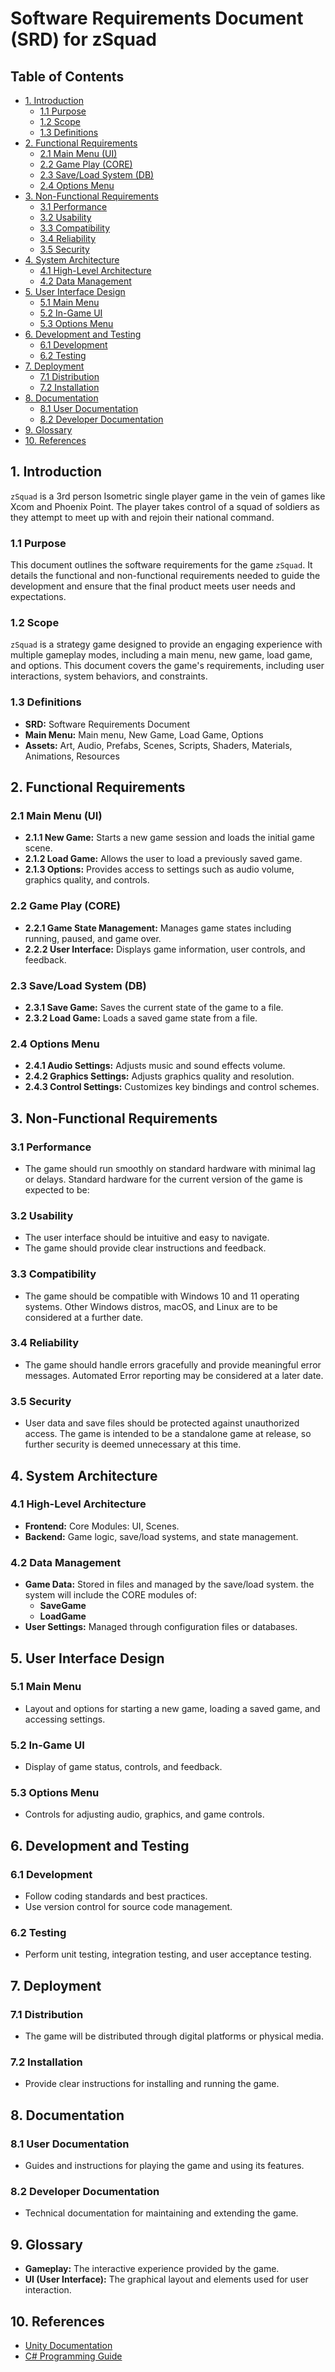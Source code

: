 # Software Requirements Document (SRD) for zSquad

## Table of Contents

-   [1. Introduction](#1-introduction)
    -   [1.1 Purpose](#11-purpose)
    -   [1.2 Scope](#12-scope)
    -   [1.3 Definitions](#13-definitions)
-   [2. Functional Requirements](#2-functional-requirements)
    -   [2.1 Main Menu (UI)](#21-main-menu-ui)
    -   [2.2 Game Play (CORE)](#22-game-play-core)
    -   [2.3 Save/Load System (DB)](#23-saveload-system-db)
    -   [2.4 Options Menu](#24-options-menu)
-   [3. Non-Functional Requirements](#3-non-functional-requirements)
    -   [3.1 Performance](#31-performance)
    -   [3.2 Usability](#32-usability)
    -   [3.3 Compatibility](#33-compatibility)
    -   [3.4 Reliability](#34-reliability)
    -   [3.5 Security](#35-security)
-   [4. System Architecture](#4-system-architecture)
    -   [4.1 High-Level Architecture](#41-high-level-architecture)
    -   [4.2 Data Management](#42-data-management)
-   [5. User Interface Design](#5-user-interface-design)
    -   [5.1 Main Menu](#51-main-menu)
    -   [5.2 In-Game UI](#52-in-game-ui)
    -   [5.3 Options Menu](#53-options-menu)
-   [6. Development and Testing](#6-development-and-testing)
    -   [6.1 Development](#61-development)
    -   [6.2 Testing](#62-testing)
-   [7. Deployment](#7-deployment)
    -   [7.1 Distribution](#71-distribution)
    -   [7.2 Installation](#72-installation)
-   [8. Documentation](#8-documentation)
    -   [8.1 User Documentation](#81-user-documentation)
    -   [8.2 Developer Documentation](#82-developer-documentation)
-   [9. Glossary](#9-glossary)
-   [10. References](#10-references)

## 1. Introduction

`zSquad` is a 3rd person Isometric single player game in the vein of games like Xcom and Phoenix
Point. The player takes control of a squad of soldiers as they attempt to meet up with and rejoin
their national command.

### 1.1 Purpose

This document outlines the software requirements for the game `zSquad`. It details the functional
and non-functional requirements needed to guide the development and ensure that the final product
meets user needs and expectations.

### 1.2 Scope

`zSquad` is a strategy game designed to provide an engaging experience with multiple gameplay modes,
including a main menu, new game, load game, and options. This document covers the game's
requirements, including user interactions, system behaviors, and constraints.

### 1.3 Definitions

-   **SRD:** Software Requirements Document
-   **Main Menu:** Main menu, New Game, Load Game, Options
-   **Assets:** Art, Audio, Prefabs, Scenes, Scripts, Shaders, Materials, Animations, Resources

## 2. Functional Requirements

### 2.1 Main Menu (UI)

-   **2.1.1 New Game:** Starts a new game session and loads the initial game scene.
-   **2.1.2 Load Game:** Allows the user to load a previously saved game.
-   **2.1.3 Options:** Provides access to settings such as audio volume, graphics quality, and
    controls.

### 2.2 Game Play (CORE)

-   **2.2.1 Game State Management:** Manages game states including running, paused, and game over.
-   **2.2.2 User Interface:** Displays game information, user controls, and feedback.

### 2.3 Save/Load System (DB)

-   **2.3.1 Save Game:** Saves the current state of the game to a file.
-   **2.3.2 Load Game:** Loads a saved game state from a file.

### 2.4 Options Menu

-   **2.4.1 Audio Settings:** Adjusts music and sound effects volume.
-   **2.4.2 Graphics Settings:** Adjusts graphics quality and resolution.
-   **2.4.3 Control Settings:** Customizes key bindings and control schemes.

## 3. Non-Functional Requirements

### 3.1 Performance

-   The game should run smoothly on standard hardware with minimal lag or delays. Standard hardware
    for the current version of the game is expected to be:

### 3.2 Usability

-   The user interface should be intuitive and easy to navigate.
-   The game should provide clear instructions and feedback.

### 3.3 Compatibility

-   The game should be compatible with Windows 10 and 11 operating systems. Other Windows distros,
    macOS, and Linux are to be considered at a further date.

### 3.4 Reliability

-   The game should handle errors gracefully and provide meaningful error messages. Automated Error
    reporting may be considered at a later date.

### 3.5 Security

-   User data and save files should be protected against unauthorized access. The game is intended
    to be a standalone game at release, so further security is deemed unnecessary at this time.

## 4. System Architecture

### 4.1 High-Level Architecture

-   **Frontend:** Core Modules: UI, Scenes.
-   **Backend:** Game logic, save/load systems, and state management.

### 4.2 Data Management

-   **Game Data:** Stored in files and managed by the save/load system. the system will include the
    CORE modules of:
    -   **SaveGame**
    -   **LoadGame**
-   **User Settings:** Managed through configuration files or databases.

## 5. User Interface Design

### 5.1 Main Menu

-   Layout and options for starting a new game, loading a saved game, and accessing settings.

### 5.2 In-Game UI

-   Display of game status, controls, and feedback.

### 5.3 Options Menu

-   Controls for adjusting audio, graphics, and game controls.

## 6. Development and Testing

### 6.1 Development

-   Follow coding standards and best practices.
-   Use version control for source code management.

### 6.2 Testing

-   Perform unit testing, integration testing, and user acceptance testing.

## 7. Deployment

### 7.1 Distribution

-   The game will be distributed through digital platforms or physical media.

### 7.2 Installation

-   Provide clear instructions for installing and running the game.

## 8. Documentation

### 8.1 User Documentation

-   Guides and instructions for playing the game and using its features.

### 8.2 Developer Documentation

-   Technical documentation for maintaining and extending the game.

## 9. Glossary

-   **Gameplay:** The interactive experience provided by the game.
-   **UI (User Interface):** The graphical layout and elements used for user interaction.

## 10. References

-   [Unity Documentation](https://docs.unity3d.com/Manual/index.html)
-   [C# Programming Guide](https://docs.microsoft.com/en-us/dotnet/csharp/programming-guide/)
